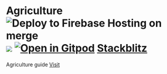 # Agriculture ![Deploy to Firebase Hosting on merge](https://github.com/satheshsat/agriculture/workflows/Deploy%20to%20Firebase%20Hosting%20on%20merge/badge.svg) [![](https://img.shields.io/static/v1?label=Sponsor&message=%E2%9D%A4&logo=GitHub&color=%23fe8e86)](https://github.com/sponsors/satheshsat) [![Open in Gitpod](https://gitpod.io/button/open-in-gitpod.svg)](https://gitpod.io/#https://github.com/satheshsat/billing) [Stackblitz](https://stackblitz.com/edit/github-yrakld)

Agriculture guide [Visit](https://agriculture.sathesh.in/ "Agriculture")
